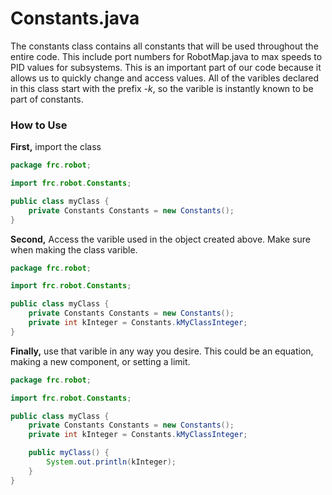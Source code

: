 # Constants.java

The constants class contains all constants that will be used throughout the entire code. This include port numbers for RobotMap.java to max speeds to PID values for subsystems. This is an important part of our code because it allows us to quickly change and access values. All of the varibles declared in this class start with the prefix *-k*, so the varible is instantly known to be part of constants.

### How to Use

**First,** import the class

```java
package frc.robot;

import frc.robot.Constants;

public class myClass {
    private Constants Constants = new Constants();
}
```

**Second,** Access the varible used in the object created above. Make sure when making the class varible.

```java
package frc.robot;

import frc.robot.Constants;

public class myClass {
    private Constants Constants = new Constants();
    private int kInteger = Constants.kMyClassInteger;
}
```

**Finally,** use that varible in any way you desire. This could be an equation, making a new component, or setting a limit.


```java
package frc.robot;

import frc.robot.Constants;

public class myClass {
    private Constants Constants = new Constants();
    private int kInteger = Constants.kMyClassInteger;

    public myClass() {
        System.out.println(kInteger);
    }
}
```

